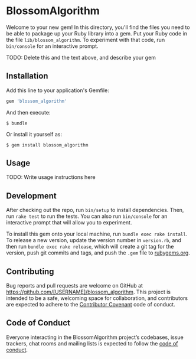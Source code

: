 # BlossomAlgorithm

Welcome to your new gem! In this directory, you'll find the files you need to be able to package up your Ruby library into a gem. Put your Ruby code in the file `lib/blossom_algorithm`. To experiment with that code, run `bin/console` for an interactive prompt.

TODO: Delete this and the text above, and describe your gem

## Installation

Add this line to your application's Gemfile:

```ruby
gem 'blossom_algorithm'
```

And then execute:

    $ bundle

Or install it yourself as:

    $ gem install blossom_algorithm

## Usage

TODO: Write usage instructions here

## Development

After checking out the repo, run `bin/setup` to install dependencies. Then, run `rake test` to run the tests. You can also run `bin/console` for an interactive prompt that will allow you to experiment.

To install this gem onto your local machine, run `bundle exec rake install`. To release a new version, update the version number in `version.rb`, and then run `bundle exec rake release`, which will create a git tag for the version, push git commits and tags, and push the `.gem` file to [rubygems.org](https://rubygems.org).

## Contributing

Bug reports and pull requests are welcome on GitHub at https://github.com/[USERNAME]/blossom_algorithm. This project is intended to be a safe, welcoming space for collaboration, and contributors are expected to adhere to the [Contributor Covenant](http://contributor-covenant.org) code of conduct.

## Code of Conduct

Everyone interacting in the BlossomAlgorithm project’s codebases, issue trackers, chat rooms and mailing lists is expected to follow the [code of conduct](https://github.com/[USERNAME]/blossom_algorithm/blob/master/CODE_OF_CONDUCT.md).
